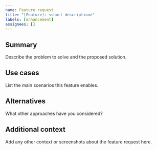 ```yaml
---
name: Feature request
title: "[Feature]: <short description>"
labels: [enhancement]
assignees: []
---
```


## Summary
Describe the problem to solve and the proposed solution.

## Use cases
List the main scenarios this feature enables.

## Alternatives
What other approaches have you considered?

## Additional context
Add any other context or screenshots about the feature request here.
